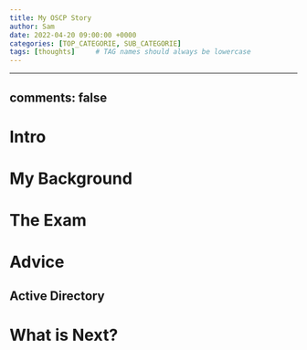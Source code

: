 ```yaml
---
title: My OSCP Story
author: Sam
date: 2022-04-20 09:00:00 +0000
categories: [TOP_CATEGORIE, SUB_CATEGORIE]
tags: [thoughts]     # TAG names should always be lowercase
---
```

---
comments: false
---
# Intro
# My Background
# The Exam
# Advice
## Active Directory
# What is Next?
